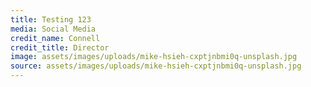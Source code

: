 ```yaml
---
title: Testing 123
media: Social Media
credit_name: Connell
credit_title: Director
image: assets/images/uploads/mike-hsieh-cxptjnbmi0q-unsplash.jpg
source: assets/images/uploads/mike-hsieh-cxptjnbmi0q-unsplash.jpg
---
```

